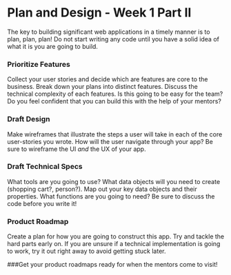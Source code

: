# Plan and Design - Week 1 Part II

The key to building significant web applications in a timely manner is to plan, plan, plan! Do not start writing any code until you have a solid idea of what it is you are going to build. 

### Prioritize Features

Collect your user stories and decide which are features are core to the business. Break down your plans into distinct features. Discuss the technical complexity of each features. Is this going to be easy for the team? Do you feel confident that you can build this with the help of your mentors?

### Draft Design
Make wireframes that illustrate the steps a user will take in each of the core user-stories you wrote. How will the user navigate through your app? Be sure to wireframe the UI *and* the UX of your app.

### Draft Technical Specs
What tools are you going to use? What data objects will you need to create (shopping cart?, person?). Map out your key data objects and their properties. What functions are you going to need? Be sure to discuss the code before you write it!

### Product Roadmap

Create a plan for how you are going to construct this app. Try and tackle the hard parts early on. If you are unsure if a technical implementation is going to work, try it out right away to avoid getting stuck later.


###Get your product roadmaps ready for when the mentors come to visit!